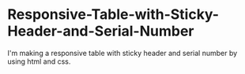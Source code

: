 # Responsive-Table-with-Sticky-Header-and-Serial-Number
I'm making a responsive table with sticky header and serial number by using html and css.
